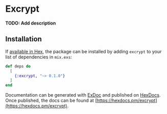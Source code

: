 # Excrypt

**TODO: Add description**

## Installation

If [available in Hex](https://hex.pm/docs/publish), the package can be installed
by adding `excrypt` to your list of dependencies in `mix.exs`:

```elixir
def deps do
  [
    {:excrypt, "~> 0.1.0"}
  ]
end
```

Documentation can be generated with [ExDoc](https://github.com/elixir-lang/ex_doc)
and published on [HexDocs](https://hexdocs.pm). Once published, the docs can
be found at [https://hexdocs.pm/excrypt](https://hexdocs.pm/excrypt).

